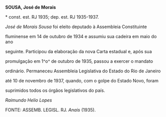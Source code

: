 **SOUSA, José de Morais**



\* const. est. RJ 1935; dep. est. RJ 1935-1937.



*José de Morais Sousa* foi eleito deputado à Assembleia Constituinte

fluminense em 14 de outubro de 1934 e assumiu sua cadeira em maio do ano

seguinte. Participou da elaboração da nova Carta estadual e, após sua

promulgação em 1^o^ de outubro de 1935, passou a exercer o mandato

ordinário. Permaneceu Assembleia Legislativa do Estado do Rio de Janeiro

até 10 de novembro de 1937, quando, com o golpe do Estado Novo, foram

suprimidos todos os órgãos legislativos do país.



*Raimundo Helio Lopes*



FONTE: ASSEMB. LEGISL. RJ. *Anais* (1935).

